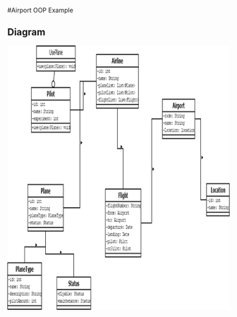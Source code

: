 #Airport OOP Example

## Diagram 

<img src="https://github.com/tableonthewall/Spring-Security/blob/master/src/main/java/com/security/demo/Examples/Siniflar/AirPortExample/airline.png?raw=true" width="800" height="600">





